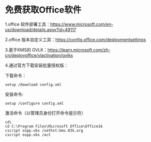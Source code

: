 
# 免费获取Office软件
1.office 软件部署工具：https://www.microsoft.com/en-us/download/details.aspx?id=49117


2.office 版本自定义工具：https://config.office.com/deploymentsettings

3.基于KMS的 GVLK：https://learn.microsoft.com/zh-cn/deployoffice/vlactivation/gvlks

4.通过官方下载安装批量授权版：

下载命令：
```
setup /download config.xml
 ```

安装命令:
```
setup /configure config.xml
```
激活命令（以管理员身份打开命令提示符）
```
cd\
cd C:\Program Files\Microsoft Office\Office16
cscript ospp.vbs /sethst:kms.03k.org
cscript ospp.vbs /act
```
